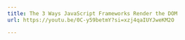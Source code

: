 ```yaml
---
title: The 3 Ways JavaScript Frameworks Render the DOM
url: https://youtu.be/0C-y59betmY?si=xzj4qaIUYJweKM2O

---
```

